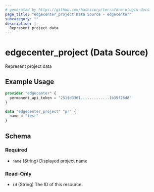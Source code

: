 ```yaml
---
# generated by https://github.com/hashicorp/terraform-plugin-docs
page_title: "edgecenter_project Data Source - edgecenter"
subcategory: ""
description: |-
  Represent project data
---
```


# edgecenter_project (Data Source)

Represent project data

## Example Usage

```terraform
provider "edgecenter" {
  permanent_api_token = "251$d3361.............1b35f26d8"
}

data "edgecenter_project" "pr" {
  name = "test"
}
```

<!-- schema generated by tfplugindocs -->
## Schema

### Required

- `name` (String) Displayed project name

### Read-Only

- `id` (String) The ID of this resource.
